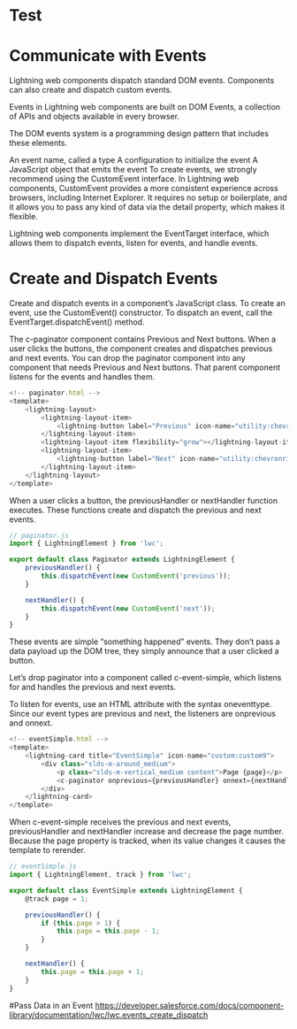 # Test
# Communicate with Events
Lightning web components dispatch standard DOM events.
Components can also create and dispatch custom events. 

Events in Lightning web components are built on DOM Events, a collection of APIs and objects available in every browser.

The DOM events system is a programming design pattern that includes these elements.

An event name, called a type
A configuration to initialize the event
A JavaScript object that emits the event
To create events, we strongly recommend using the CustomEvent interface. In Lightning web components, CustomEvent provides a more consistent experience across browsers, including Internet Explorer. It requires no setup or boilerplate, and it allows you to pass any kind of data via the detail property, which makes it flexible.

Lightning web components implement the EventTarget interface, which allows them to dispatch events, listen for events, and handle events.

# Create and Dispatch Events
Create and dispatch events in a component’s JavaScript class. To create an event, use the CustomEvent() constructor. To dispatch an event, call the EventTarget.dispatchEvent() method.

The c-paginator component contains Previous and Next buttons. When a user clicks the buttons, the component creates and dispatches previous and next events. You can drop the paginator component into any component that needs Previous and Next buttons. That parent component listens for the events and handles them.

```Javascript
<!-- paginator.html -->
<template>
    <lightning-layout>
        <lightning-layout-item>
            <lightning-button label="Previous" icon-name="utility:chevronleft" onclick={previousHandler}></lightning-button>
        </lightning-layout-item>
        <lightning-layout-item flexibility="grow"></lightning-layout-item>
        <lightning-layout-item>
            <lightning-button label="Next" icon-name="utility:chevronright" icon-position="right" onclick={nextHandler}></lightning-button>
        </lightning-layout-item>
    </lightning-layout>
</template>
```
When a user clicks a button, the previousHandler or nextHandler function executes. These functions create and dispatch the previous and next events.

```javascript
// paginator.js
import { LightningElement } from 'lwc';

export default class Paginator extends LightningElement {
    previousHandler() {
        this.dispatchEvent(new CustomEvent('previous'));
    }

    nextHandler() {
        this.dispatchEvent(new CustomEvent('next'));
    }
}
```
These events are simple “something happened” events. They don’t pass a data payload up the DOM tree, they simply announce that a user clicked a button.

Let’s drop paginator into a component called c-event-simple, which listens for and handles the previous and next events.

To listen for events, use an HTML attribute with the syntax oneventtype. Since our event types are previous and next, the listeners are onprevious and onnext.
```javascript
<!-- eventSimple.html -->
<template>
    <lightning-card title="EventSimple" icon-name="custom:custom9">
        <div class="slds-m-around_medium">
            <p class="slds-m-vertical_medium content">Page {page}</p>
            <c-paginator onprevious={previousHandler} onnext={nextHandler}></c-paginator>
        </div>
    </lightning-card>
</template>
```
When c-event-simple receives the previous and next events, previousHandler and nextHandler increase and decrease the page number. Because the page property is tracked, when its value changes it causes the template to rerender.
```javascript
// eventSimple.js
import { LightningElement, track } from 'lwc';

export default class EventSimple extends LightningElement {
    @track page = 1;

    previousHandler() {
        if (this.page > 1) {
            this.page = this.page - 1;
        }
    }

    nextHandler() {
        this.page = this.page + 1;
    }
}
```
#Pass Data in an Event
https://developer.salesforce.com/docs/component-library/documentation/lwc/lwc.events_create_dispatch


